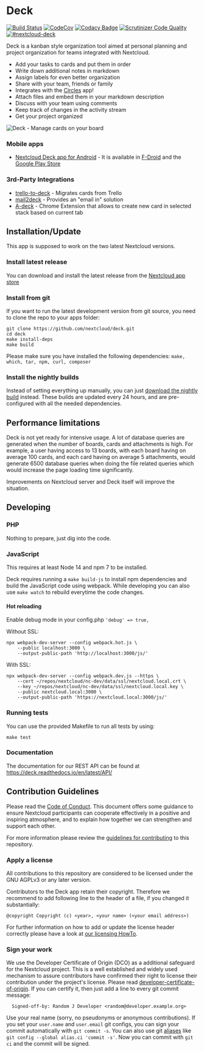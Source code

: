 # Deck

[![Build Status](https://travis-ci.org/nextcloud/deck.svg?branch=master)](https://travis-ci.org/nextcloud/deck) [![CodeCov](https://codecov.io/github/nextcloud/deck/coverage.svg?branch=master)](https://codecov.io/github/nextcloud/deck) [![Codacy Badge](https://api.codacy.com/project/badge/Grade/e403f723f42a4abd93b2cfe36cbd7eee)](https://www.codacy.com/app/juliushaertl/deck?utm_source=github.com&amp;utm_medium=referral&amp;utm_content=nextcloud/deck&amp;utm_campaign=Badge_Grade) [![Scrutinizer Code Quality](https://scrutinizer-ci.com/g/nextcloud/deck/badges/quality-score.png?b=master)](https://scrutinizer-ci.com/g/nextcloud/deck/?branch=master) [![#nextcloud-deck](https://img.shields.io/badge/IRC-%23nextcloud--deck%20on%20freenode-blue.svg)](https://webchat.freenode.net/?channels=nextcloud-deck)


Deck is a kanban style organization tool aimed at personal planning and project organization for teams integrated with Nextcloud.

- Add your tasks to cards and put them in order
- Write down additional notes in markdown
- Assign labels for even better organization
- Share with your team, friends or family
- Integrates with the [Circles](https://github.com/nextcloud/circles) app!
- Attach files and embed them in your markdown description
- Discuss with your team using comments
- Keep track of changes in the activity stream
- Get your project organized

![Deck - Manage cards on your board](http://download.bitgrid.net/nextcloud/deck/screenshots/1.0/Deck-2.png)

### Mobile apps

- [Nextcloud Deck app for Android](https://github.com/stefan-niedermann/nextcloud-deck) - It is available in [F-Droid](https://f-droid.org/de/packages/it.niedermann.nextcloud.deck/) and the [Google Play Store](https://play.google.com/store/apps/details?id=it.niedermann.nextcloud.deck.play)

### 3rd-Party Integrations

- [trello-to-deck](https://github.com/maxammann/trello-to-deck) - Migrates cards from Trello
- [mail2deck](https://github.com/newroco/mail2deck) - Provides an "email in" solution
- [A-deck](https://github.com/leoossa/A-deck) - Chrome Extension that allows to create new card in selected stack based on current tab

## Installation/Update

This app is supposed to work on the two latest Nextcloud versions.

### Install latest release

You can download and install the latest release from the [Nextcloud app store](https://apps.nextcloud.com/apps/deck)

### Install from git

If you want to run the latest development version from git source, you need to clone the repo to your apps folder:

```
git clone https://github.com/nextcloud/deck.git
cd deck
make install-deps
make build
```

Please make sure you have installed the following dependencies: `make, which, tar, npm, curl, composer`

### Install the nightly builds

Instead of setting everything up manually, you can just [download the nightly build](https://github.com/nextcloud/deck/releases/tag/nightly) instead. These builds are updated every 24 hours, and are pre-configured with all the needed dependencies.

## Performance limitations

Deck is not yet ready for intensive usage.
A lot of database queries are generated when the number of boards, cards and attachments is high.
For example, a user having access to 13 boards, with each board having on average 100 cards,
and each card having on average 5 attachments,
would generate 6500 database queries when doing the file related queries
which would increase the page loading time significantly.

Improvements on Nextcloud server and Deck itself will improve the situation.

## Developing

### PHP

Nothing to prepare, just dig into the code.

### JavaScript

This requires at least Node 14 and npm 7 to be installed.

Deck requires running a `make build-js` to install npm dependencies and build the JavaScript code using webpack. While developing you can also use `make watch` to rebuild everytime the code changes.

#### Hot reloading

Enable debug mode in your config.php `'debug' => true,`

Without SSL:
```
npx webpack-dev-server --config webpack.hot.js \
    --public localhost:3000 \
    --output-public-path 'http://localhost:3000/js/'
```

With SSL:
```
npx webpack-dev-server --config webpack.dev.js --https \
	--cert ~/repos/nextcloud/nc-dev/data/ssl/nextcloud.local.crt \
    --key ~/repos/nextcloud/nc-dev/data/ssl/nextcloud.local.key \
    --public nextcloud.local:3000 \
    --output-public-path 'https://nextcloud.local:3000/js/'
```


### Running tests
You can use the provided Makefile to run all tests by using:

    make test

### Documentation

The documentation for our REST API can be found at https://deck.readthedocs.io/en/latest/API/

## Contribution Guidelines

Please read the [Code of Conduct](https://nextcloud.com/community/code-of-conduct/). This document offers some guidance to ensure Nextcloud participants can cooperate effectively in a positive and inspiring atmosphere, and to explain how together we can strengthen and support each other.

For more information please review the [guidelines for contributing](https://github.com/nextcloud/server/blob/master/.github/CONTRIBUTING.md) to this repository.

### Apply a license

All contributions to this repository are considered to be licensed under
the GNU AGPLv3 or any later version.

Contributors to the Deck app retain their copyright. Therefore we recommend
to add following line to the header of a file, if you changed it substantially:

```
@copyright Copyright (c) <year>, <your name> (<your email address>)
```

For further information on how to add or update the license header correctly please have a look at [our licensing HowTo][applyalicense].

### Sign your work

We use the Developer Certificate of Origin (DCO) as a additional safeguard
for the Nextcloud project. This is a well established and widely used
mechanism to assure contributors have confirmed their right to license
their contribution under the project's license.
Please read [developer-certificate-of-origin][dcofile].
If you can certify it, then just add a line to every git commit message:

````
  Signed-off-by: Random J Developer <random@developer.example.org>
````

Use your real name (sorry, no pseudonyms or anonymous contributions).
If you set your `user.name` and `user.email` git configs, you can sign your
commit automatically with `git commit -s`. You can also use git [aliases](https://git-scm.com/book/tr/v2/Git-Basics-Git-Aliases)
like `git config --global alias.ci 'commit -s'`. Now you can commit with
`git ci` and the commit will be signed.

[dcofile]: https://github.com/nextcloud/server/blob/master/contribute/developer-certificate-of-origin
[applyalicense]: https://github.com/nextcloud/server/blob/master/contribute/HowToApplyALicense.md
